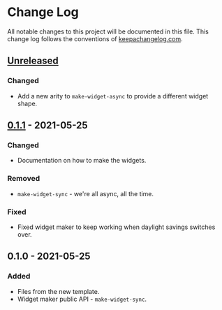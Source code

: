# Change Log
All notable changes to this project will be documented in this file. This change log follows the conventions of [keepachangelog.com](http://keepachangelog.com/).

## [Unreleased]
### Changed
- Add a new arity to `make-widget-async` to provide a different widget shape.

## [0.1.1] - 2021-05-25
### Changed
- Documentation on how to make the widgets.

### Removed
- `make-widget-sync` - we're all async, all the time.

### Fixed
- Fixed widget maker to keep working when daylight savings switches over.

## 0.1.0 - 2021-05-25
### Added
- Files from the new template.
- Widget maker public API - `make-widget-sync`.

[Unreleased]: https://github.com/your-name/history-to-finda/compare/0.1.1...HEAD
[0.1.1]: https://github.com/your-name/history-to-finda/compare/0.1.0...0.1.1
